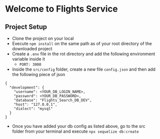 # Welcome to Flights Service

## Project Setup
- Clone the project on your local
- Execute `npm install` on the same path as of your root directory of the downloaded project
- Create a `.env` file in the rot directory and add the following environment variable inside it
    - `PORT: 3000`
- Inside the `src/config` folder, create a new file `config.json` and then add the following piece of json
```
{
  "development": {
    "username": <YOUR_DB_LOGIN_NAME>,
    "password": <YOUR_DB_PASSWORD>,
    "database": "Flights_Search_DB_DEV",
    "host": "127.0.0.1",
    "dialect": "mysql"
  }
}
```
- Once you have added your db config as listed above, go to the src folder from your terminal and execute `npx sequelize db:create`